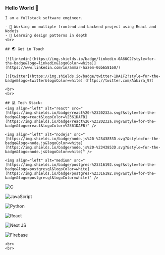  ### Hello World 👋
    I am a fullstack software engineer.

    - 🔭 Working on multiple frontend and backend project using React and Nodejs
    - 🌱 Learning design patterns in depth
    <br>

    ## 🌏 Get in Touch

    [![linkedin](https://img.shields.io/badge/linkedin-0A66C2?style=for-the-badge&logo=linkedin&logoColor=white)](https://www.linkedin.com/in/ammar-hazem-06b658160/)
 
    [![twitter](https://img.shields.io/badge/twitter-1DA1F2?style=for-the-badge&logo=twitter&logoColor=white)](https://twitter.com/Aakira_97)

    <br>
    <br>

    ## 💻 Tech Stack:
    <img align="left" alt="react" src="[https://img.shields.io/badge/react%20-%2320232a.svg?&style=for-the-badge&logo=react&logoColor=%2361DAFB](https://img.shields.io/badge/react%20-%2320232a.svg?&style=for-the-badge&logo=react&logoColor=%2361DAFB)" />

    <img align="left" alt="nodejs" src="[https://img.shields.io/badge/node.js%20-%2343853D.svg?&style=for-the-badge&logo=node.js&logoColor=white](https://img.shields.io/badge/node.js%20-%2343853D.svg?&style=for-the-badge&logo=node.js&logoColor=white)" />

    <img align="left" alt="medium" src="[https://img.shields.io/badge/postgres-%23316192.svg?&style=for-the-badge&logo=postgresql&logoColor=white](https://img.shields.io/badge/postgres-%23316192.svg?&style=for-the-badge&logo=postgresql&logoColor=white)" />

  ![C](https://img.shields.io/badge/c-%2300599C.svg?style=for-the-badge&logo=c&logoColor=white)

  ![JavaScript](https://img.shields.io/badge/javascript-%23323330.svg?style=for-the-badge&logo=javascript&logoColor=%23F7DF1E)

  ![Python](https://img.shields.io/badge/Python-FFD43B?style=for-the-badge&logo=python&logoColor=blue)

  ![React](https://img.shields.io/badge/react-%2320232a.svg?style=for-the-badge&logo=react&logoColor=%2361DAFB)

  ![Next JS](https://img.shields.io/badge/next.js-000000?style=for-the-badge&logo=nextdotjs&logoColor=white)

  ![Firebase](https://img.shields.io/badge/firebase-ffca28?style=for-the-badge&logo=firebase&logoColor=black)

    <br>
    <br>
